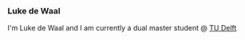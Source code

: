 ### Luke de Waal

I'm Luke de Waal and I am currently a dual master student @ [TU Delft](https://www.tudelft.nl/)

